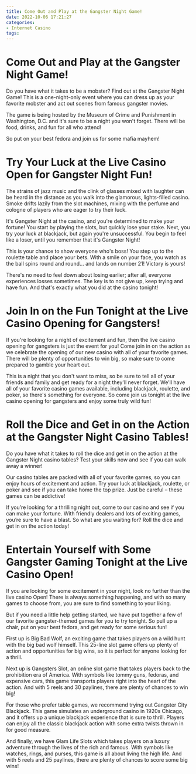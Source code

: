 ```yaml
---
title: Come Out and Play at the Gangster Night Game!
date: 2022-10-06 17:21:27
categories:
- Internet Casino
tags:
---
```



#  Come Out and Play at the Gangster Night Game!

Do you have what it takes to be a mobster? Find out at the Gangster Night Game! This is a one-night-only event where you can dress up as your favorite mobster and act out scenes from famous gangster movies.

The game is being hosted by the Museum of Crime and Punishment in Washington, D.C. and it's sure to be a night you won't forget. There will be food, drinks, and fun for all who attend!

So put on your best fedora and join us for some mafia mayhem!

#  Try Your Luck at the Live Casino Open for Gangster Night Fun!

The strains of jazz music and the clink of glasses mixed with laughter can be heard in the distance as you walk into the glamorous, lights-filled casino. Smoke drifts lazily from the slot machines, mixing with the perfume and cologne of players who are eager to try their luck.

It's Gangster Night at the casino, and you're determined to make your fortune! You start by playing the slots, but quickly lose your stake. Next, you try your luck at blackjack, but again you're unsuccessful. You begin to feel like a loser, until you remember that it's Gangster Night!

This is your chance to show everyone who's boss! You step up to the roulette table and place your bets. With a smile on your face, you watch as the ball spins round and round... and lands on number 21! Victory is yours!

There's no need to feel down about losing earlier; after all, everyone experiences losses sometimes. The key is to not give up, keep trying and have fun. And that's exactly what you did at the casino tonight!

#  Join In on the Fun Tonight at the Live Casino Opening for Gangsters!

If you're looking for a night of excitement and fun, then the live casino opening for gangsters is just the event for you! Come join in on the action as we celebrate the opening of our new casino with all of your favorite games. There will be plenty of opportunities to win big, so make sure to come prepared to gamble your heart out.

This is a night that you don't want to miss, so be sure to tell all of your friends and family and get ready for a night they'll never forget. We'll have all of your favorite casino games available, including blackjack, roulette, and poker, so there's something for everyone. So come join us tonight at the live casino opening for gangsters and enjoy some truly wild fun!

#  Roll the Dice and Get in on the Action at the Gangster Night Casino Tables!

Do you have what it takes to roll the dice and get in on the action at the Gangster Night casino tables? Test your skills now and see if you can walk away a winner!

Our casino tables are packed with all of your favorite games, so you can enjoy hours of excitement and action. Try your luck at blackjack, roulette, or poker and see if you can take home the top prize. Just be careful – these games can be addictive!

If you’re looking for a thrilling night out, come to our casino and see if you can make your fortune. With friendly dealers and lots of exciting games, you’re sure to have a blast. So what are you waiting for? Roll the dice and get in on the action today!

#  Entertain Yourself with Some Gangster Gaming Tonight at the Live Casino Open!

If you are looking for some excitement in your night, look no further than the live casino Open! There is always something happening, and with so many games to choose from, you are sure to find something to your liking.

But if you need a little help getting started, we have put together a few of our favorite gangster-themed games for you to try tonight. So pull up a chair, put on your best fedora, and get ready for some serious fun!

First up is Big Bad Wolf, an exciting game that takes players on a wild hunt with the big bad wolf himself. This 25-line slot game offers up plenty of action and opportunities for big wins, so it is perfect for anyone looking for a thrill.

Next up is Gangsters Slot, an online slot game that takes players back to the prohibition era of America. With symbols like tommy guns, fedoras, and expensive cars, this game transports players right into the heart of the action. And with 5 reels and 30 paylines, there are plenty of chances to win big!

For those who prefer table games, we recommend trying out Gangster City Blackjack. This game simulates an underground casino in 1920s Chicago, and it offers up a unique blackjack experience that is sure to thrill. Players can enjoy all the classic blackjack action with some extra twists thrown in for good measure.

And finally, we have Glam Life Slots which takes players on a luxury adventure through the lives of the rich and famous. With symbols like watches, rings, and purses, this game is all about living the high life. And with 5 reels and 25 paylines, there are plenty of chances to score some big wins!